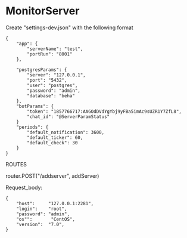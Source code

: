 # MonitorServer
Create "settings-dev.json" with the following format

    {
        "app": {
            "serverName": "test",
            "portRun": "8001"
        },
        
        "postgresParams": {
            "server": "127.0.0.1",
            "port": "5432",
            "user": "postgres",
            "password": "admin",
            "database": "beha"
        },
        "botParams": {
            "token": "1857766717:AAGOdDVdYgYbj9yFBa5imAc9sUZR1Y7ZfL8",
            "chat_id": "@ServerParamStatus"
        }
        "periods": {
            "default_notification": 3600,
            "default_ticker": 60,
            "default_check": 30
        }
    }


ROUTES

router.POST("/addserver", addServer)

Request_body:

    {
        "host":     "127.0.0.1:2281",
        "login":    "root",
        "password": "admin",
        "os"":       "CentOS",
        "version":  "7.0",
    }
